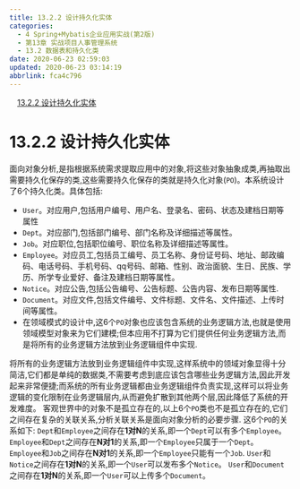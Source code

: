 ```yaml
---
title: 13.2.2 设计持久化实体
categories: 
  - 4 Spring+Mybatis企业应用实战(第2版)
  - 第13章 实战项目人事管理系统
  - 13.2 数据表和持久化类
date: 2020-06-23 02:59:03
updated: 2020-06-23 03:14:19
abbrlink: fca4c796
---
```

<div id='my_toc'><a href="/JavaReadingNotes/fca4c796/#13-2-2-设计持久化实体" class="header_1">13.2.2 设计持久化实体</a>&nbsp;<br></div>
<style>.header_1{margin-left: 1em;}.header_2{margin-left: 2em;}.header_3{margin-left: 3em;}.header_4{margin-left: 4em;}.header_5{margin-left: 5em;}.header_6{margin-left: 6em;}</style>
<!--more-->
<script>if (navigator.platform.search('arm')==-1){document.getElementById('my_toc').style.display = 'none';}var e,p = document.getElementsByTagName('p');while (p.length>0) {e = p[0];e.parentElement.removeChild(e);}</script>

<!--end-->
# 13.2.2 设计持久化实体
面向对象分析,是指根据系统需求提取应用中的对象,将这些对象抽象成类,再抽取出需要持久化保存的类,这些需要持久化保存的类就是持久化对象(`PO`)。本系统设计了6个持久化类。具体包括:
- `User`。对应用户,包括用户编号、用户名、登录名、密码、状态及建档日期等属性
- `Dept`。对应部门,包括部门编号、部门名称及详细描述等属性。
- `Job`。对应职位,包括职位编号、职位名称及详细描述等属性。
- `Employee`。对应员工,包括员工编号、员工名称、身份证号码、地址、邮政编码、电话号码、手机号码、qq号码、邮箱、性别、政治面貌、生日、民族、学历、所学专业爱好、备注及建档日期等属性。
- `Notice`。对应公告,包括公告编号、公告标题、公告内容、发布日期等属性.
- `Document`。对应文件,包括文件编号、文件标题、文件名、文件描述、上传时间等属性。
- 在领域模式的设计中,这6个`PO`对象也应该包含系统的业务逻辑方法,也就是使用领域模型对象来为它们建模;但本应用不打算为它们提供任何业务逻辑方法,而是将所有的业务逻辑方法放到业务逻辑组件中实现.

将所有的业务逻辑方法放到业务逻辑组件中实现,这样系统中的领域对象显得十分简洁,它们都是单纯的数据类,不需要考虑到底应该包含哪些业务逻辑方法,因此开发起来非常便捷;而系统的所有业务逻辑都由业务逻辑组件负责实现,这样可以将业务逻辑的变化限制在业务逻辑层内,从而避免扩散到其他两个层,因此降低了系统的开发难度。
客观世界中的对象不是孤立存在的,以上6个`PO`类也不是孤立存在的,它们之间存在复杂的关联关系,分析关联关系是面向对象分析的必要步骤.
这6个`PO`的关系如下:
`Dept`和`Employee`之间存在**1对N**的关系,即一个`Dept`可以有多个`Employee`。
`Employee`和`Dept`之间存在**N对1**的关系,即一个`Employee`只属于一个`Dept`。
`Employee`和`Job`之间存在**N对1**的关系,即一个`Employee`只能有一个`Job`.
`User`和`Notice`之间存在**1对N**的关系,即一个`User`可以发布多个`Notice`。
`User`和`Document`之间存在**1对N**的关系,即一个`User`可以上传多个`Document`。
